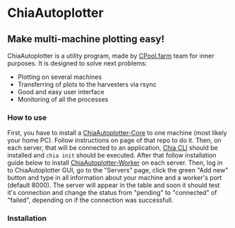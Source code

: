 # ChiaAutoplotter
## Make multi-machine plotting easy!

ChiaAutoplotter is a utility program, made by [CPool.farm](https://www.cpool.farm) team for inner purposes. It is designed to solve next problems:

- Plotting on several machines 
- Transferring of plots to the harvesters via rsync
- Good and easy user interface
- Monitoring of all the processes

### How to use
First, you have to install a [ChiaAutoplotter-Core](https://github.com/cPoolChia/ChiaAutoplotter-Core) to one machine (most likely your home PC). Follow instructions on page of that repo to do it.
Then, on each server, that will be connected to an application, [Chia CLI](https://github.com/Chia-Network/chia-blockchain/wiki/INSTALL) should be installed and `chia init` should be executed.
After that follow installation guide below to install [ChiaAutoplotter-Worker](https://github.com/cPoolChia/ChiaAutoplotter-Worker) on each server. Then, log in to ChiaAutoplotter GUI, go to the "Servers" page, click the green "Add new" button and type in all information about your machine and a worker's port (default 8000). The server will appear in the table and soon it should test it's connection and change the status from "pending" to "connected" of "failed", depending on if the connection was successfull.

### Installation

